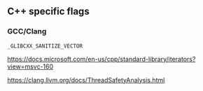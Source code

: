 ## C++ specific flags


### GCC/Clang
`_GLIBCXX_SANITIZE_VECTOR`

https://docs.microsoft.com/en-us/cpp/standard-library/iterators?view=msvc-160


https://clang.llvm.org/docs/ThreadSafetyAnalysis.html
